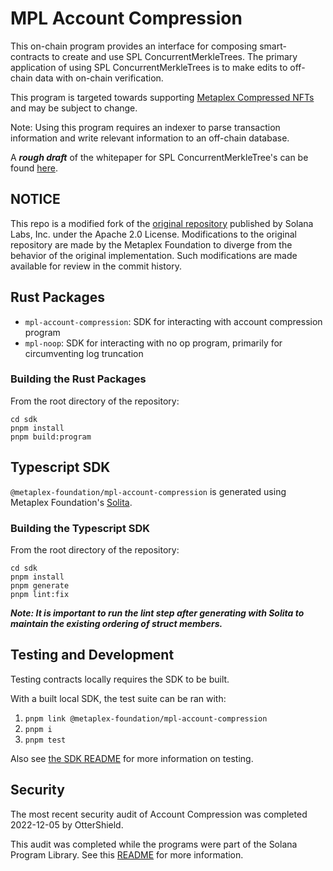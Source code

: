 # MPL Account Compression

This on-chain program provides an interface for composing smart-contracts to create and use
SPL ConcurrentMerkleTrees. The primary application of using SPL ConcurrentMerkleTrees is
to make edits to off-chain data with on-chain verification. 

This program is targeted towards supporting [Metaplex Compressed NFTs](https://github.com/metaplex-foundation/mpl-bubblegum) and may be subject to change.

Note: Using this program requires an indexer to parse transaction information and write relevant information to an off-chain database.

A _**rough draft**_ of the whitepaper for SPL ConcurrentMerkleTree's can be found [here](https://drive.google.com/file/d/1BOpa5OFmara50fTvL0VIVYjtg-qzHCVc/view).

## NOTICE

This repo is a modified fork of the [original repository](https://github.com/solana-labs/solana-program-library/tree/master/account-compression) published by Solana Labs, Inc. under the Apache 2.0 License.  Modifications to the original repository are made by the Metaplex Foundation to diverge from the behavior of the original implementation. Such modifications are made available for review in the commit history.

## Rust Packages

* `mpl-account-compression`: SDK for interacting with account compression program
* `mpl-noop`: SDK for interacting with no op program, primarily for circumventing log truncation

### Building the Rust Packages

From the root directory of the repository:

```
cd sdk
pnpm install
pnpm build:program
```

## Typescript SDK

`@metaplex-foundation/mpl-account-compression` is generated using Metaplex Foundation's [Solita](https://github.com/metaplex-foundation/solita/).

### Building the Typescript SDK

From the root directory of the repository:

```
cd sdk
pnpm install
pnpm generate
pnpm lint:fix
```
***Note: It is important to run the lint step after generating with Solita to maintain the existing ordering of struct members.***

## Testing and Development

Testing contracts locally requires the SDK to be built. 

With a built local SDK, the test suite can be ran with:

1. `pnpm link @metaplex-foundation/mpl-account-compression`
2. `pnpm i`
3. `pnpm test`

Also see [the SDK README](./sdk/README.md) for more information on testing.

## Security

The most recent security audit of Account Compression was completed 2022-12-05 by OtterShield.

This audit was completed while the programs were part of the Solana Program Library.  See this [README](https://github.com/solana-labs/solana-program-library#audits) for more information.
